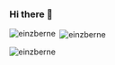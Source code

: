### Hi there 👋

<!--
**einzberne/einzberne** is a ✨ _special_ ✨ repository because its `README.md` (this file) appears on your GitHub profile.

Here are some ideas to get you started:

- 🔭 I’m currently working on ...
- 🌱 I’m currently learning ...
- 👯 I’m looking to collaborate on ...
- 🤔 I’m looking for help with ...
- 💬 Ask me about ...
- 📫 How to reach me: ...
- 😄 Pronouns: ...
- ⚡ Fun fact: ...
-->

<p><img align="left" src="https://github-readme-stats.vercel.app/api/top-langs?username=einzberne&show_icons=true&locale=en&layout=compact" alt="einzberne" /></p>

<p>&nbsp;<img align="center" src="https://github-readme-stats.vercel.app/api?username=einzberne&show_icons=true&locale=en" alt="einzberne" /></p>

<p><img align="center" src="https://github-readme-streak-stats.herokuapp.com/?user=einzberne&" alt="einzberne" /></p>
